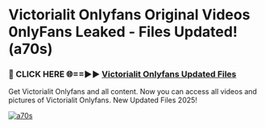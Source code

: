 # Victorialit Onlyfans Original Videos 0nlyFans Leaked - Files Updated! (a70s)

<h3>🔴 CLICK HERE 🌐==►► <a href="https://tinyurl.com/ehrbuxhb" rel="nofollow">Victorialit Onlyfans Updated Files</a></h3>

Get Victorialit Onlyfans and all content. Now you can access all videos and pictures of Victorialit Onlyfans. New Updated Files 2025!

[![a70s](https://i.imgur.com/lVYEuWS.gif)](https://tinyurl.com/ehrbuxhb)
